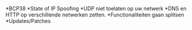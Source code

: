 *BCP38
*State of IP Spoofing
*UDP niet toelaten op uw netwerk
*DNS en HTTP op verschillende netwerken zetten.
*Functionaliteiten gaan splitsen
*Updates/Patches
